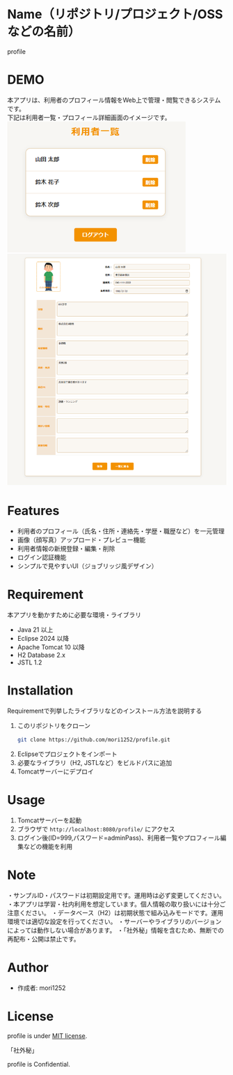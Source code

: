 # Name（リポジトリ/プロジェクト/OSSなどの名前）

profile

# DEMO

本アプリは、利用者のプロフィール情報をWeb上で管理・閲覧できるシステムです。  
下記は利用者一覧・プロフィール詳細画面のイメージです。
![スクリーンショット](production/list_ss.png)
![スクリーンショット](production/profile_ss.png)

# Features

- 利用者のプロフィール（氏名・住所・連絡先・学歴・職歴など）を一元管理
- 画像（顔写真）アップロード・プレビュー機能
- 利用者情報の新規登録・編集・削除
- ログイン認証機能
- シンプルで見やすいUI（ジョブリッジ風デザイン）

# Requirement

本アプリを動かすために必要な環境・ライブラリ

* Java 21 以上
* Eclipse 2024 以降
* Apache Tomcat 10 以降
* H2 Database 2.x
* JSTL 1.2

# Installation

Requirementで列挙したライブラリなどのインストール方法を説明する

1. このリポジトリをクローン
    ```bash
    git clone https://github.com/mori1252/profile.git
    ```
2. Eclipseでプロジェクトをインポート
3. 必要なライブラリ（H2, JSTLなど）をビルドパスに追加
4. Tomcatサーバーにデプロイ

# Usage

1. Tomcatサーバーを起動
2. ブラウザで `http://localhost:8080/profile/` にアクセス
3. ログイン後(ID=999,パスワード=adminPass)、利用者一覧やプロフィール編集などの機能を利用

# Note

・サンプルID・パスワードは初期設定用です。運用時は必ず変更してください。
・本アプリは学習・社内利用を想定しています。個人情報の取り扱いには十分ご注意ください。
・データベース（H2）は初期状態で組み込みモードです。運用環境では適切な設定を行ってください。
・サーバーやライブラリのバージョンによっては動作しない場合があります。
・「社外秘」情報を含むため、無断での再配布・公開は禁止です。

# Author

* 作成者: mori1252

# License
profile is under [MIT license](https://opensource.org/licenses/MIT).

「社外秘」

profile is Confidential.